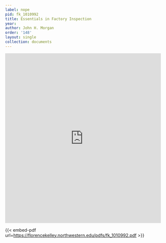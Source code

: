 ```yaml
---
label: nope
pid: fk_1010992
title: Essentials in Factory Inspection
year:
author: John H. Morgan
order: '148'
layout: single
collection: documents
---
```

<iframe src="https://northwestern.app.box.com/embed/s/82t3fafgu82syppxmgzhr26vhf9y53va?sortColumn=date&view=list" width="100%" height="550" frameborder="0" allowfullscreen webkitallowfullscreen msallowfullscreen></iframe>


{{< embed-pdf url=https://florencekelley.northwestern.edu/pdfs/fk_1010992.pdf >}}